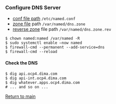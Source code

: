 ### Configure DNS Server
- [conf file path](./named.conf)  `/etc/named.conf`
- [zone file](./dns.zone) path `/var/named/dns.zone`
- [reverse zone](./dns.zone.rev) file path `/var/named/dns.zone.rev`
```
$ chown named:named /var/named -R
$ sudo systemctl enable –now named
$ firewall-cmd --permanent --add-service=dns 
$ firewall-cmd --reload
```

#### Check the DNS
```
$ dig api.ocp4.dima.com
$ dig api-int.ocp4.dima.com
$ dig whatever.apps.ocp4.dima.com
# ... and so on ...
```

[Return to main](../README.md)
